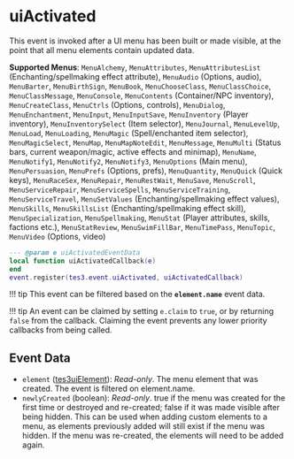 <!---
	This file is autogenerated. Do not edit this file manually. Your changes will be ignored.
	More information: https://github.com/MWSE/MWSE/tree/master/docs
-->

# uiActivated

This event is invoked after a UI menu has been built or made visible, at the point that all menu elements contain updated data.

**Supported Menus**: `MenuAlchemy`, `MenuAttributes`, `MenuAttributesList` (Enchanting/spellmaking effect attribute), `MenuAudio` (Options, audio), `MenuBarter`, `MenuBirthSign`, `MenuBook`, `MenuChooseClass`, `MenuClassChoice`, `MenuClassMessage`, `MenuConsole`, `MenuContents` (Container/NPC inventory), `MenuCreateClass`, `MenuCtrls` (Options, controls), `MenuDialog`, `MenuEnchantment`, `MenuInput`, `MenuInputSave`, `MenuInventory` (Player inventory), `MenuInventorySelect` (Item selector), `MenuJournal`, `MenuLevelUp`, `MenuLoad`, `MenuLoading`, `MenuMagic` (Spell/enchanted item selector), `MenuMagicSelect`, `MenuMap`, `MenuMapNoteEdit`, `MenuMessage`, `MenuMulti` (Status bars, current weapon/magic, active effects and minimap), `MenuName`, `MenuNotify1`, `MenuNotify2`, `MenuNotify3`, `MenuOptions` (Main menu), `MenuPersuasion`, `MenuPrefs` (Options, prefs), `MenuQuantity`, `MenuQuick` (Quick keys), `MenuRaceSex`, `MenuRepair`, `MenuRestWait`, `MenuSave`, `MenuScroll`, `MenuServiceRepair`, `MenuServiceSpells`, `MenuServiceTraining`, `MenuServiceTravel`, `MenuSetValues` (Enchanting/spellmaking effect values), `MenuSkills`, `MenuSkillsList` (Enchanting/spellmaking effect skill), `MenuSpecialization`, `MenuSpellmaking`, `MenuStat` (Player attributes, skills, factions etc.), `MenuStatReview`, `MenuSwimFillBar`, `MenuTimePass`, `MenuTopic`, `MenuVideo` (Options, video)

```lua
--- @param e uiActivatedEventData
local function uiActivatedCallback(e)
end
event.register(tes3.event.uiActivated, uiActivatedCallback)
```

!!! tip
	This event can be filtered based on the **`element.name`** event data.

!!! tip
	An event can be claimed by setting `e.claim` to `true`, or by returning `false` from the callback. Claiming the event prevents any lower priority callbacks from being called.

## Event Data

* `element` ([tes3uiElement](../../types/tes3uiElement)): *Read-only*. The menu element that was created. The event is filtered on element.name.
* `newlyCreated` (boolean): *Read-only*. true if the menu was created for the first time or destroyed and re-created; false if it was made visible after being hidden. This can be used when adding custom elements to a menu, as elements previously added will still exist if the menu was hidden. If the menu was re-created, the elements will need to be added again.

